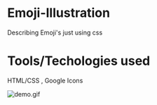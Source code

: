 # Emoji-Illustration

Describing Emoji's just using css
 
 # Tools/Techologies used

 HTML/CSS , Google Icons
  
  ![demo.gif](https://sarita87das.github.io/Emoji-Illustration/)